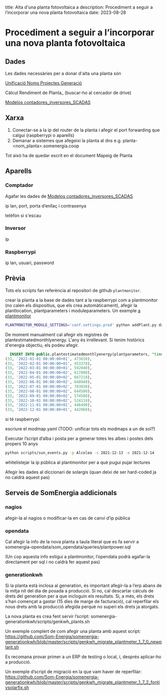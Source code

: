 title: Alta d'una planta fotovoltaica a
description: Procediment a seguir a l’incorporar una nova planta fotovoltaica
date: 2023-08-28

# Procediment a seguir a l’incorporar una nova planta fotovoltaica

## Dades

Les dades necessàries per a donar d'alta una planta són

[Unificació Noms Projectes Generació](https://docs.google.com/spreadsheets/d/1JwHmZ_FuIs7em8nLrdSNg052O_0IA9Fm1qGp_hz8QlU/edit#gid=0)

Càlcul Rendiment de Planta\_<nom planta> (buscar-ho al cercador de drive)

[Modelos contadores_inversores_SCADAS](https://docs.google.com/spreadsheets/d/1Z7_QpzestHBzVf9o78IC3hdGWMDH6dlyUr8f9LewO1o/edit#gid=904950265)

## Xarxa

1. Conectar-se a la ip del router de la planta i afegir el port forwarding que calgui (raspberrypi o aparells)
2. Demanar a sistemes que afegeixi la planta al dns e.g. planta-<nom_planta>.somenergia.coop

Tot això ha de quedar escrit en el document Mapeig de Planta

## Aparells

### Comptador

Agafar les dades de [Modelos contadores_inversores_SCADAS](https://docs.google.com/spreadsheets/d/1Z7_QpzestHBzVf9o78IC3hdGWMDH6dlyUr8f9LewO1o/edit#gid=904950265)

ip lan, port, porta d’enllaç i contrasenya

telèfon si s'escau

### Inversor

ip

### Raspberrypi

ip lan, usuari, password

## Prèvia

Tots els scripts fan referència al repositori de github `plantmonitor`.

crear la planta a la base de dades tant a la raspberrypi com a plantmonitor (no calen els dispositius, que els crea automàticament),
afegir la plantlocation, plantparameters i moduleparameters. Un exemple [a plantmonitor](https://github.com/Som-Energia/plantmonitor/blob/master/docs/2023-01-09-add_plantparameters_of_a_plant.md)

```bash
PLANTMONITOR_MODULE_SETTINGS='conf.settings.prod' python addPlant.py data/plant-asomada.yaml
```

De moment manualment cal afegir els registres de plantestimatedmonthlyenergy. L'any és irrellevant.
Si tenim històrics d'energia objectiu, els podeu afegir.

```sql
  INSERT INTO public.plantestimatedmonthlyenergy(plantparameters, "time", monthly_target_energy_kwh) VALUES
(33, '2022-01-01 00:00:00+01', 473630),
(33, '2022-02-01 00:00:00+01', 453370),
(33, '2022-03-01 00:00:00+01', 592040),
(33, '2022-04-01 00:00:00+02', 617000),
(33, '2022-05-01 00:00:00+02', 667210),
(33, '2022-06-01 00:00:00+02', 648940),
(33, '2022-07-01 00:00:00+02', 703030),
(33, '2022-08-01 00:00:00+02', 644500),
(33, '2022-09-01 00:00:00+02', 574580),
(33, '2022-10-01 00:00:00+02', 524110),
(33, '2022-11-01 00:00:00+01', 446490),
(33, '2022-12-01 00:00:00+01', 442060);
```

si té raspberrypi:

escriure el modmap.yaml (TODO: unificar tots els modmaps a un de sol?)

Executar l’script d’alba i posta per a generar totes les albes i postes dels propers 10 anys

```bash
python scripts/sun_events.py -p Alcolea -s 2021-12-13 -e 2021-12-14
```

whitelistejar la ip pública al plantmonitor per a què pugui pujar lectures

Afegir les dades al diccionari de solargis (quan deixi de ser hard-coded ja no caldrà aquest pas)

## Serveis de SomEnergia addicionals

### nagios

afegir-la al nagios o modificar-la en cas de canvi d’ip pública

### opendata

Cal afegir la info de la nova planta a taula literal que es fa servir a somenergia-opendata/som_opendata/queries/plantpower.sql

(Un cop aquesta info estigui a plantmonitor, l’opendata podrà agafar-la directament per sql i no caldrà fer aquest pas)

### generationkwh

Si la planta està inclosa al generation, és important afegir-la a l’erp abans de la mitja nit del dia de posada a producció.
Si no, cal descartar càlculs de drets del generation per a que incloguin els resultats. Si, a més, els drets s’han començat a gastar (15 dies de marge de facturació), cal reperfilar els nous drets amb la producció afegida perquè no superi els drets ja atorgats.

La nova planta es crea fent servir l’script: somenergia-generationkwh/scripts/genkwh_plants.sh

Un exemple complert de com afegir una planta amb aquest script: <https://github.com/Som-Energia/somenergia-generationkwh/blob/master/scripts/genkwh_migrate_plantmeter_1_7_0_newplant.sh>

Es recomana provar primer a un ERP de testing o local, i, després aplicar-ho a producció.

Un exemple d’script de migració en la que vam haver de reperfilar: <https://github.com/Som-Energia/somenergia-generationkwh/blob/master/scripts/genkwh_migrate_plantmeter_1_7_2_fontivsolarfix.sh>

